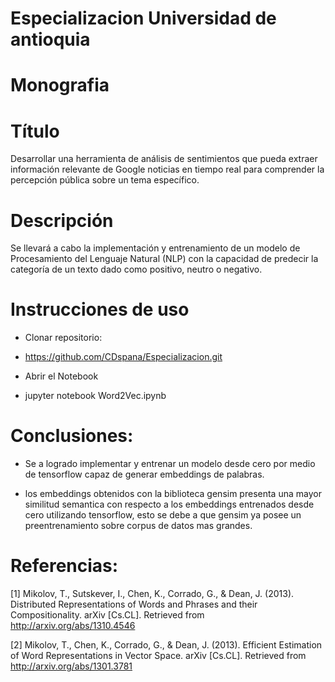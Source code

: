 # Especializacion Universidad de antioquia
# Monografia

# Título

Desarrollar una herramienta de análisis de sentimientos que pueda extraer información relevante de Google noticias en tiempo real para comprender la percepción pública sobre un tema específico.

# Descripción

Se llevará a cabo la implementación y entrenamiento de un modelo de Procesamiento del Lenguaje Natural (NLP) con la capacidad de predecir la categoría de un texto dado como positivo, neutro o negativo.

#  Instrucciones de uso

- Clonar repositorio:
- https://github.com/CDspana/Especializacion.git

- Abrir el Notebook
- jupyter notebook Word2Vec.ipynb

# Conclusiones:

- Se a logrado implementar y entrenar un modelo desde cero por medio de tensorflow capaz de generar embeddings de palabras.

- los embeddings obtenidos con  la biblioteca gensim presenta una mayor similitud semantica con respecto a los embeddings entrenados desde cero utilizando tensorflow, esto se debe a que gensim ya posee un preentrenamiento sobre corpus de datos mas grandes.

# Referencias:

[1] Mikolov, T., Sutskever, I., Chen, K., Corrado, G., & Dean, J. (2013). Distributed Representations of Words and Phrases and their Compositionality. arXiv [Cs.CL]. Retrieved from http://arxiv.org/abs/1310.4546

[2] Mikolov, T., Chen, K., Corrado, G., & Dean, J. (2013). Efficient Estimation of Word Representations in Vector Space. arXiv [Cs.CL]. Retrieved from http://arxiv.org/abs/1301.3781

